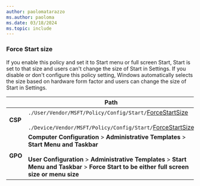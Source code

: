 ```yaml
---
author: paolomatarazzo
ms.author: paoloma
ms.date: 03/18/2024
ms.topic: include
---
```


### Force Start size

If you enable this policy and set it to Start menu or full screen Start, Start is set to that size and users can't change the size of Start in Settings. If you disable or don't configure this policy setting, Windows automatically selects the size based on hardware form factor and users can change the size of Start in Settings.

|  | Path |
|--|--|
| **CSP** | `./User/Vendor/MSFT/Policy/Config/Start/`[ForceStartSize](/windows/client-management/mdm/policy-csp-start#forcestartsize)<br><br>`./Device/Vendor/MSFT/Policy/Config/Start/`[ForceStartSize](/windows/client-management/mdm/policy-csp-start#forcestartsize) |
| **GPO** | **Computer Configuration** > **Administrative Templates** > **Start Menu and Taskbar**<br><br> **User Configuration** > **Administrative Templates** > **Start Menu and Taskbar** > **Force Start to be either full screen size or menu size** |
